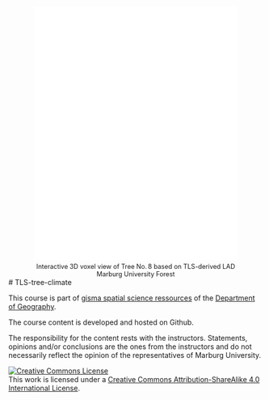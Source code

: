 
<figure style="width: 80%; margin: auto;">
  <iframe src="doc/tree_voxel_viewer.html"
          width="100%"
          height="500"
          style="border: none; outline: none; display: block;"></iframe>
  <figcaption style="text-align: center; font-size: 0.9em; margin-top: 0.5em;">
    Interactive 3D voxel view of Tree No. 8 based on TLS-derived LAD Marburg University Forest
  </figcaption>
</figure>
# TLS-tree-climate

This course is part of [gisma spatial science ressources](https://gisma-courses.github.io/gc/) of the [Department of Geography](https://www.uni-marburg.de/fb19).


The course content is developed and hosted on Github. 

The responsibility for the content rests with the instructors. Statements, opinions and/or conclusions are the ones from the instructors and do not necessarily reflect the opinion of the representatives of Marburg University.  

<a rel="license" href="http://creativecommons.org/licenses/by-sa/4.0/"><img alt="Creative Commons License" style="border-width:0" src="https://i.creativecommons.org/l/by-sa/4.0/88x31.png" /></a><br />This work is licensed under a <a rel="license" href="http://creativecommons.org/licenses/by-sa/4.0/">Creative Commons Attribution-ShareAlike 4.0 International License</a>.

